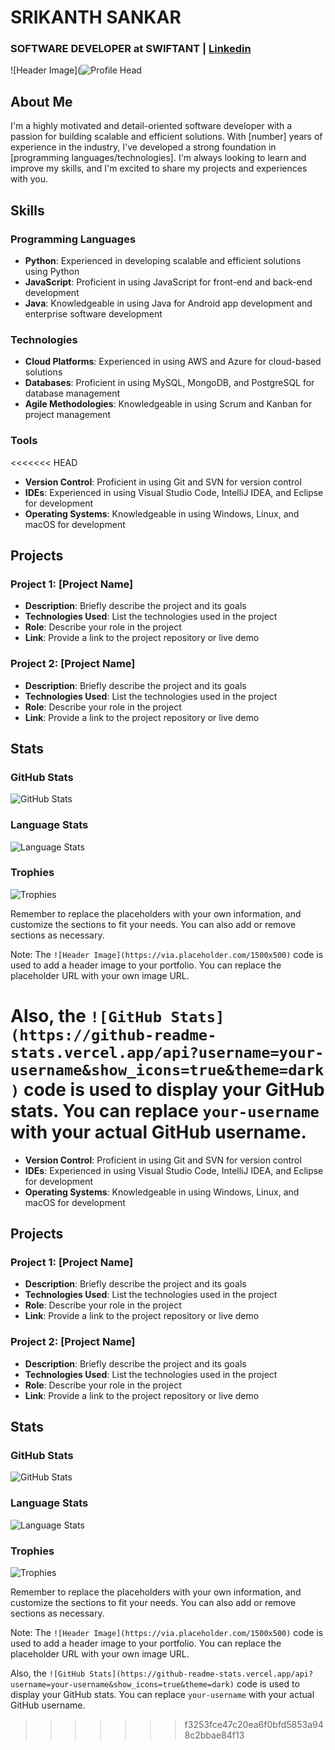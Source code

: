 # **SRIKANTH SANKAR**

### **SOFTWARE DEVELOPER at SWIFTANT | [Linkedin](https://www.linkedin.com/in/srikanth-io/)**

![Header Image](![Profile Head](https://github.com/srikanth-io/srikanth-io/blob/master/Github%20Header.png/1500x500)

## **About Me**

I'm a highly motivated and detail-oriented software developer with a passion for building scalable and efficient solutions. With [number] years of experience in the industry, I've developed a strong foundation in [programming languages/technologies]. I'm always looking to learn and improve my skills, and I'm excited to share my projects and experiences with you.

## **Skills**

### **Programming Languages**

* **Python**: Experienced in developing scalable and efficient solutions using Python
* **JavaScript**: Proficient in using JavaScript for front-end and back-end development
* **Java**: Knowledgeable in using Java for Android app development and enterprise software development

### **Technologies**

* **Cloud Platforms**: Experienced in using AWS and Azure for cloud-based solutions
* **Databases**: Proficient in using MySQL, MongoDB, and PostgreSQL for database management
* **Agile Methodologies**: Knowledgeable in using Scrum and Kanban for project management

### **Tools**

<<<<<<< HEAD
* **Version Control**: Proficient in using Git and SVN for version control
* **IDEs**: Experienced in using Visual Studio Code, IntelliJ IDEA, and Eclipse for development
* **Operating Systems**: Knowledgeable in using Windows, Linux, and macOS for development

## **Projects**

### **Project 1: [Project Name]**

* **Description**: Briefly describe the project and its goals
* **Technologies Used**: List the technologies used in the project
* **Role**: Describe your role in the project
* **Link**: Provide a link to the project repository or live demo

### **Project 2: [Project Name]**

* **Description**: Briefly describe the project and its goals
* **Technologies Used**: List the technologies used in the project
* **Role**: Describe your role in the project
* **Link**: Provide a link to the project repository or live demo

## **Stats**

### **GitHub Stats**

![GitHub Stats](https://github-readme-stats.vercel.app/api?username=your-username&show_icons=true&theme=dark)

### **Language Stats**

![Language Stats](https://github-readme-stats.vercel.app/api/top-langs/?username=your-username&theme=dark)

### **Trophies**

![Trophies](https://github-profile-trophy.vercel.app/?username=your-username&theme=dark)

Remember to replace the placeholders with your own information, and customize the sections to fit your needs. You can also add or remove sections as necessary.

Note: The `![Header Image](https://via.placeholder.com/1500x500)` code is used to add a header image to your portfolio. You can replace the placeholder URL with your own image URL.

Also, the `![GitHub Stats](https://github-readme-stats.vercel.app/api?username=your-username&show_icons=true&theme=dark)` code is used to display your GitHub stats. You can replace `your-username` with your actual GitHub username.
=======
* **Version Control**: Proficient in using Git and SVN for version control
* **IDEs**: Experienced in using Visual Studio Code, IntelliJ IDEA, and Eclipse for development
* **Operating Systems**: Knowledgeable in using Windows, Linux, and macOS for development

## **Projects**

### **Project 1: [Project Name]**

* **Description**: Briefly describe the project and its goals
* **Technologies Used**: List the technologies used in the project
* **Role**: Describe your role in the project
* **Link**: Provide a link to the project repository or live demo

### **Project 2: [Project Name]**

* **Description**: Briefly describe the project and its goals
* **Technologies Used**: List the technologies used in the project
* **Role**: Describe your role in the project
* **Link**: Provide a link to the project repository or live demo

## **Stats**

### **GitHub Stats**

![GitHub Stats](https://github-readme-stats.vercel.app/api?username=your-username&show_icons=true&theme=dark)

### **Language Stats**

![Language Stats](https://github-readme-stats.vercel.app/api/top-langs/?username=your-username&theme=dark)

### **Trophies**

![Trophies](https://github-profile-trophy.vercel.app/?username=your-username&theme=dark)

Remember to replace the placeholders with your own information, and customize the sections to fit your needs. You can also add or remove sections as necessary.

Note: The `![Header Image](https://via.placeholder.com/1500x500)` code is used to add a header image to your portfolio. You can replace the placeholder URL with your own image URL.

Also, the `![GitHub Stats](https://github-readme-stats.vercel.app/api?username=your-username&show_icons=true&theme=dark)` code is used to display your GitHub stats. You can replace `your-username` with your actual GitHub username.

>>>>>>> f3253fce47c20ea6f0bfd5853a948c2bbae84f13